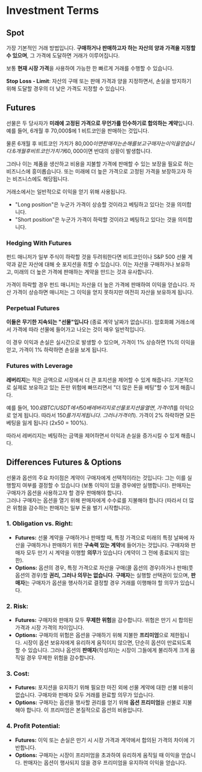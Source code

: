 # Investment Terms

## Spot

가장 기본적인 거래 방법입니다. **구매하거나 판매하고자 하는 자산의 양과 가격을 지정할 수 있으며**, 그 가격에 도달하면 거래가 이루어집니다.

보통 **현재 시장 가격**을 사용하여 가능한 한 빠르게 거래를 수행할 수 있습니다.

**Stop Loss - Limit**: 자산의 구매 또는 판매 가격과 양을 지정하면서, 손실을 방지하기 위해 도달할 경우의 더 낮은 가격도 지정할 수 있습니다.

## Futures

선물은 두 당사자가 **미래에 고정된 가격으로 무언가를 인수하기로 합의하는 계약**입니다. 예를 들어, 6개월 후 70,000$에 1 비트코인을 판매하는 것입니다.

물론 6개월 후 비트코인 가치가 80,000$이면 판매자는 손해를 보고 구매자는 이익을 얻습니다. 6개월 후 비트코인 가치가 60,000$이면 반대의 상황이 발생합니다.

그러나 이는 제품을 생산하고 비용을 지불할 가격에 판매할 수 있는 보장을 필요로 하는 비즈니스에 흥미롭습니다. 또는 미래에 더 높은 가격으로 고정된 가격을 보장하고자 하는 비즈니스에도 해당됩니다.

거래소에서는 일반적으로 이익을 얻기 위해 사용됩니다.

* "Long position"은 누군가 가격이 상승할 것이라고 베팅하고 있다는 것을 의미합니다.
* "Short position"은 누군가 가격이 하락할 것이라고 베팅하고 있다는 것을 의미합니다.

### Hedging With Futures <a href="#mntl-sc-block_7-0" id="mntl-sc-block_7-0"></a>

펀드 매니저가 일부 주식이 하락할 것을 두려워한다면 비트코인이나 S&P 500 선물 계약과 같은 자산에 대해 숏 포지션을 취할 수 있습니다. 이는 자산을 구매하거나 보유하고, 미래의 더 높은 가격에 판매하는 계약을 만드는 것과 유사합니다.

가격이 하락할 경우 펀드 매니저는 자산을 더 높은 가격에 판매하여 이익을 얻습니다. 자산 가격이 상승하면 매니저는 그 이익을 얻지 못하지만 여전히 자산을 보유하게 됩니다.

### Perpetual Futures

**이들은 무기한 지속되는 "선물"입니다** (종료 계약 날짜가 없습니다). 암호화폐 거래소에서 가격에 따라 선물에 들어가고 나오는 것이 매우 일반적입니다.

이 경우 이익과 손실은 실시간으로 발생할 수 있으며, 가격이 1% 상승하면 1%의 이익을 얻고, 가격이 1% 하락하면 손실을 보게 됩니다.

### Futures with Leverage

**레버리지**는 적은 금액으로 시장에서 더 큰 포지션을 제어할 수 있게 해줍니다. 기본적으로 실제로 보유하고 있는 돈만 위험에 빠뜨리면서 "더 많은 돈을 베팅"할 수 있게 해줍니다.

예를 들어, 100$로 BTC/USDT에서 50배 레버리지로 선물 포지션을 열면, 가격이 1% 상승할 경우 초기 투자금의 1x50 = 50%인 50$를 이익으로 얻게 됩니다. 따라서 150$를 가지게 됩니다.\
그러나 가격이 1% 하락하면 자금의 50%를 잃게 됩니다 (이 경우 59$). 가격이 2% 하락하면 모든 베팅을 잃게 됩니다 (2x50 = 100%).

따라서 레버리지는 베팅하는 금액을 제어하면서 이익과 손실을 증가시킬 수 있게 해줍니다.

## Differences Futures & Options

선물과 옵션의 주요 차이점은 계약이 구매자에게 선택적이라는 것입니다: 그는 이를 실행할지 여부를 결정할 수 있습니다 (보통 이익이 있을 경우에만 실행합니다). 판매자는 구매자가 옵션을 사용하고자 할 경우 판매해야 합니다.\
그러나 구매자는 옵션을 열기 위해 판매자에게 수수료를 지불해야 합니다 (따라서 더 많은 위험을 감수하는 판매자는 일부 돈을 벌기 시작합니다).

### 1. **Obligation vs. Right:**

* **Futures:** 선물 계약을 구매하거나 판매할 때, 특정 가격으로 미래의 특정 날짜에 자산을 구매하거나 판매하기 위한 **구속력 있는 계약**에 들어가는 것입니다. 구매자와 판매자 모두 만기 시 계약을 이행할 **의무**가 있습니다 (계약이 그 전에 종료되지 않는 한).
* **Options:** 옵션의 경우, 특정 가격으로 자산을 구매(콜 옵션의 경우)하거나 판매(풋 옵션의 경우)할 **권리, 그러나 의무는 없습니다**. **구매자**는 실행할 선택권이 있으며, **판매자**는 구매자가 옵션을 행사하기로 결정할 경우 거래를 이행해야 할 의무가 있습니다.

### 2. **Risk:**

* **Futures:** 구매자와 판매자 모두 **무제한 위험**을 감수합니다. 위험은 만기 시 합의된 가격과 시장 가격의 차이입니다.
* **Options:** 구매자의 위험은 옵션을 구매하기 위해 지불한 **프리미엄**으로 제한됩니다. 시장이 옵션 보유자에게 유리하게 움직이지 않으면, 단순히 옵션이 만료되도록 할 수 있습니다. 그러나 옵션의 **판매자**(작성자)는 시장이 그들에게 불리하게 크게 움직일 경우 무제한 위험을 감수합니다.

### 3. **Cost:**

* **Futures:** 포지션을 유지하기 위해 필요한 마진 외에 선물 계약에 대한 선불 비용이 없습니다. 구매자와 판매자 모두 거래를 완료할 의무가 있습니다.
* **Options:** 구매자는 옵션을 행사할 권리를 얻기 위해 **옵션 프리미엄**을 선불로 지불해야 합니다. 이 프리미엄은 본질적으로 옵션의 비용입니다.

### 4. **Profit Potential:**

* **Futures:** 이익 또는 손실은 만기 시 시장 가격과 계약에서 합의된 가격의 차이에 기반합니다.
* **Options:** 구매자는 시장이 프리미엄을 초과하여 유리하게 움직일 때 이익을 얻습니다. 판매자는 옵션이 행사되지 않을 경우 프리미엄을 유지하여 이익을 얻습니다.

